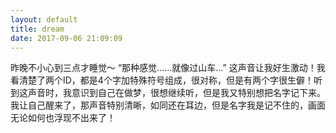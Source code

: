 ```yaml
---
layout: default
title: dream
date: 2017-09-06 21:09:09
---
```


昨晚不小心到三点才睡觉～ 
“那种感觉......就像过山车...” 这声音让我好生激动！我看清楚了两个ID，都是4个字加特殊符号组成，很对称，但是有两个字很生僻！听到这声音时，我意识到自己在做梦，很想继续听，但是我又特别想把名字记下来。我让自己醒来了，那声音特别清晰，如同还在耳边，但是名字我是记不住的，画面无论如何也浮现不出来了！
